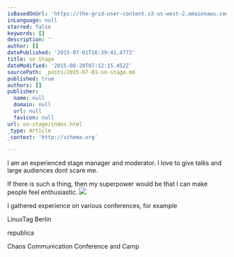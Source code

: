 ```yaml
---
isBasedOnUrl: 'https://the-grid-user-content.s3-us-west-2.amazonaws.com/d6fb1027-bbff-4f45-8205-6bec980271e2.jpg'
inLanguage: null
starred: false
keywords: []
description: ''
author: []
datePublished: '2015-07-01T16:39:41.477Z'
title: on Stage
dateModified: '2015-08-20T07:12:15.452Z'
sourcePath: _posts/2015-07-01-on-stage.md
published: true
authors: []
publisher:
  name: null
  domain: null
  url: null
  favicon: null
url: on-stage/index.html
_type: Article
_context: 'http://schema.org'

---
```

I am an experienced stage manager and moderator. I love to give talks and large audiences dont scare me. 

If there is such a thing, then my superpower would be that I can make people feel enthusiastic.  ![](https://the-grid-user-content.s3-us-west-2.amazonaws.com/d6fb1027-bbff-4f45-8205-6bec980271e2.jpg)

I gathered experience on various conferences, for example

LinuxTag Berlin

republica

Chaos Communication Conference and Camp